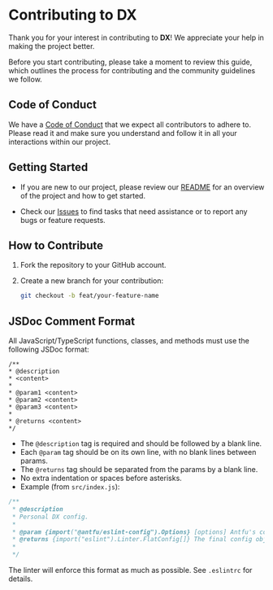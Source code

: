 # Contributing to DX

Thank you for your interest in contributing to **DX**! We appreciate your help in making the project better.

Before you start contributing, please take a moment to review this guide, which outlines the process for contributing and the community guidelines we follow.

## Code of Conduct

We have a [Code of Conduct](CODE_OF_CONDUCT.md) that we expect all contributors to adhere to. Please read it and make sure you understand and follow it in all your interactions within our project.

## Getting Started

- If you are new to our project, please review our [README](README.md) for an overview of the project and how to get started.

- Check our [Issues](https://github.com/eoussama/dx/issues) to find tasks that need assistance or to report any bugs or feature requests.

## How to Contribute

1. Fork the repository to your GitHub account.

2. Create a new branch for your contribution:

   ```bash
   git checkout -b feat/your-feature-name
   ```

## JSDoc Comment Format

All JavaScript/TypeScript functions, classes, and methods must use the following JSDoc format:

```
/**
* @description
* <content>
*
* @param1 <content>
* @param2 <content>
* @param3 <content>
*
* @returns <content>
*/
```

- The `@description` tag is required and should be followed by a blank line.
- Each `@param` tag should be on its own line, with no blank lines between params.
- The `@returns` tag should be separated from the params by a blank line.
- No extra indentation or spaces before asterisks.
- Example (from `src/index.js`):

```js
/**
 * @description
 * Personal DX config.
 *
 * @param {import("@antfu/eslint-config").Options} [options] Antfu's config options.
 * @returns {import("eslint").Linter.FlatConfig[]} The final config object.
 *
 */
```

The linter will enforce this format as much as possible. See `.eslintrc` for details.
